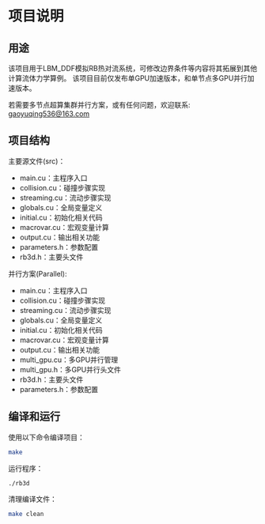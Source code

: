 # 项目说明
## 用途
该项目用于LBM_DDF模拟RB热对流系统，可修改边界条件等内容将其拓展到其他计算流体力学算例。
该项目目前仅发布单GPU加速版本，和单节点多GPU并行加速版本。

若需要多节点超算集群并行方案，或有任何问题，欢迎联系: gaoyuqing536@163.com

## 项目结构
主要源文件(src)：
- main.cu：主程序入口
- collision.cu：碰撞步骤实现
- streaming.cu：流动步骤实现
- globals.cu：全局变量定义
- initial.cu：初始化相关代码
- macrovar.cu：宏观变量计算
- output.cu：输出相关功能
- parameters.h：参数配置
- rb3d.h：主要头文件

并行方案(Parallel):
- main.cu：主程序入口
- collision.cu：碰撞步骤实现
- streaming.cu：流动步骤实现
- globals.cu：全局变量定义
- initial.cu：初始化相关代码
- macrovar.cu：宏观变量计算
- output.cu：输出相关功能
- multi_gpu.cu：多GPU并行管理
- multi_gpu.h：多GPU并行头文件
- rb3d.h：主要头文件
- parameters.h：参数配置

## 编译和运行
使用以下命令编译项目：
```bash
make
```

运行程序：
```bash
./rb3d
```

清理编译文件：
```bash
make clean
```